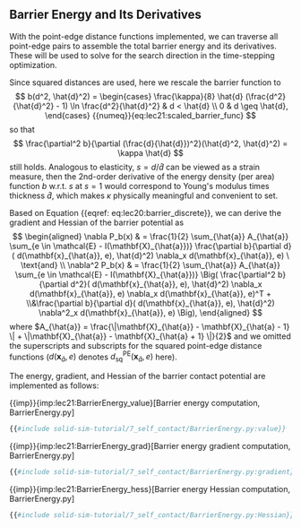 ## Barrier Energy and Its Derivatives

With the point-edge distance functions implemented, we can traverse all point-edge pairs to assemble the total barrier energy and its derivatives. These will be used to solve for the search direction in the time-stepping optimization.

Since squared distances are used, here we rescale the barrier function to
$$
b(d^2, \hat{d}^2) = 
\begin{cases}
    \frac{\kappa}{8} \hat{d} (\frac{d^2}{\hat{d}^2} - 1) \ln \frac{d^2}{\hat{d}^2} & d < \hat{d} \\
    0 & d \geq \hat{d},
\end{cases}
{{numeq}}{eq:lec21:scaled_barrier_func}
$$
so that 
$$
\frac{\partial^2 b}{\partial (\frac{d}{\hat{d}})^2}(\hat{d}^2, \hat{d}^2) = \kappa \hat{d}
$$
still holds. Analogous to elasticity, $s = d/\hat{d}$ can be viewed as a strain measure, then the 2nd-order derivative of the energy density (per area) function $b$ w.r.t. $s$ at $s=1$ would correspond to Young's modulus times thickness $\hat{d}$, which makes $\kappa$ physically meaningful and convenient to set.

Based on Equation {{eqref: eq:lec20:barrier_discrete}}, we can derive the gradient and Hessian of the barrier potential as
$$
\begin{aligned}
    \nabla P_b(x) & = \frac{1}{2} \sum_{\hat{a}} A_{\hat{a}}  \sum_{e \in \mathcal{E} - I(\mathbf{X}_{\hat{a}})} \frac{\partial b}{\partial d}( d(\mathbf{x}_{\hat{a}}, e), \hat{d}^2) \nabla_x d(\mathbf{x}_{\hat{a}}, e) \ \text{and} \\
    \nabla^2 P_b(x) & = \frac{1}{2} \sum_{\hat{a}} A_{\hat{a}}  \sum_{e \in \mathcal{E} - I(\mathbf{X}_{\hat{a}})} \Big( \frac{\partial^2 b}{\partial d^2}( d(\mathbf{x}_{\hat{a}}, e), \hat{d}^2) \nabla_x d(\mathbf{x}_{\hat{a}}, e) \nabla_x d(\mathbf{x}_{\hat{a}}, e)^T + \\&\frac{\partial b}{\partial d}( d(\mathbf{x}_{\hat{a}}, e), \hat{d}^2) \nabla^2_x d(\mathbf{x}_{\hat{a}}, e) \Big),
\end{aligned}
$$
where $A_{\hat{a}} = \frac{\|\mathbf{X}_{\hat{a}} - \mathbf{X}_{\hat{a} - 1} \| + \|\mathbf{X}_{\hat{a}} - \mathbf{X}_{\hat{a} + 1} \|}{2}$ and we omitted the superscripts and subscripts for the squared point-edge distance functions ($d(\mathbf{x}_{\hat{a}}, e)$ denotes $d^{\text{PE}}_{\text{sq}}(\mathbf{x}_{\hat{a}}, e)$ here).

The energy, gradient, and Hessian of the barrier contact potential are implemented as follows:

{{imp}}{imp:lec21:BarrierEnergy_value}[Barrier energy computation, BarrierEnergy.py]
```python
{{#include solid-sim-tutorial/7_self_contact/BarrierEnergy.py:value}}
```

{{imp}}{imp:lec21:BarrierEnergy_grad}[Barrier energy gradient computation, BarrierEnergy.py]
```python
{{#include solid-sim-tutorial/7_self_contact/BarrierEnergy.py:gradient}}
```

{{imp}}{imp:lec21:BarrierEnergy_hess}[Barrier energy Hessian computation, BarrierEnergy.py]
```python
{{#include solid-sim-tutorial/7_self_contact/BarrierEnergy.py:Hessian}}
```
